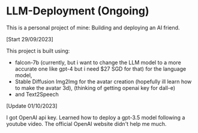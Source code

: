 # LLM-Deployment (Ongoing)
This is a personal project of mine: Building and deploying an AI friend.

[Start 29/09/2023]

This project is built using:

  - falcon-7b (currently, but i want to change the LLM model to a more accurate one like gpt-4 but i need $27 SGD for that) for the language model, 
  - Stable Diffusion Img2Img for the avatar creation (hopefully ill learn how to make the avatar 3d), (thinking of getting openai key for dall-e)
  - and Text2Speech

[Update 01/10/2023]

I got OpenAI api key. Learned how to deploy a gpt-3.5 model following a youtube video. The official OpenAI website didn't help me much.
